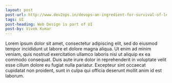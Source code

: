 ```yaml
---
layout: post
post-url: http://www.dev2ops.in/devops-an-ingredient-for-survival-of-legacy-it-organizations/
tags: UI
post-heading: Web Design is part of UI
post-by: Vivek Kumar
---
```


<p>
Lorem ipsum dolor sit amet, consectetur adipiscing elit, sed do eiusmod tempor incididunt ut labore et dolore magna aliqua. Ut enim ad minim veniam, quis nostrud exercitation ullamco laboris nisi ut aliquip ex ea commodo consequat. Duis aute irure dolor in reprehenderit in voluptate velit esse cillum dolore eu fugiat nulla pariatur. Excepteur sint occaecat cupidatat non proident, sunt in culpa qui officia deserunt mollit anim id est laborum.
</p>
